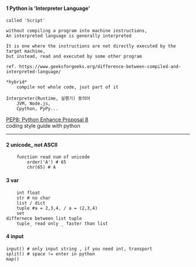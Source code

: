 
#### 1 Python is 'Interpreter Language'
    called 'Script'

    without compiling a program into machine instructions,
    An interpreted language is generally interpreted
    
    It is one where the instructions are not directly executed by the target machine, 
    but instead, read and executed by some other program
    
    ref. https://www.geeksforgeeks.org/difference-between-compiled-and-interpreted-language/

    *hybrid*
        compile not whole code, just part of it
    
    Interpreter(Runtime, 실행기) 동의어
        JVM, Node.js, 
        Cpython, PyPy...

[PEP8: Python Enhance Proposal 8](https://peps.python.org/pep-0008/)<br>
coding style guide with python
<hr>

#### 2 unicode_ not ASCII
        function read num of unicode
            order('A') # 65
            chr(65) # A

#### 3 var
        int float
        str # no char
        list / dict
        tuple #a = 2,3,4, / a = (2,3,4)
        set
    differnece between list tuple
        tuple_ read only _ faster than list

#### 4 input
    input() # only input string , if you need int, transport 
    split() # space != enter in python
    map()

